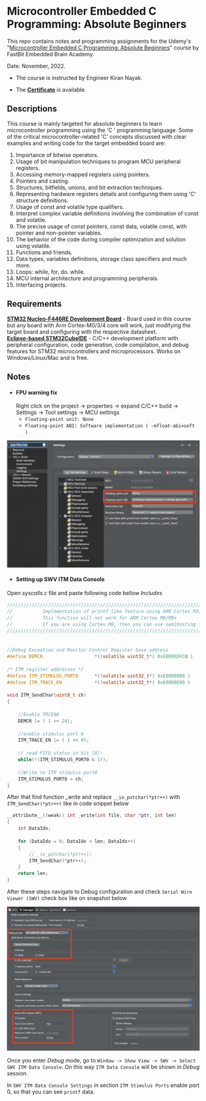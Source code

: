 
# Microcontroller Embedded C Programming: Absolute Beginners

This repo contains notes and programming assignments for the Udemy's "[Microcontroller Embedded C Programming: Absolute Beginners](https://www.udemy.com/course/microcontroller-embedded-c-programming/)" course by FastBit Embedded Brain Academy.

Date: November, 2022.

- The course is instructed by Engineer Kiran Nayak.

- The [**Certificate**](https://github.com/renatosoriano/Udemy-Embedded-Course1_Microcontroller-Embedded-C-Programming-Absolute-Beginners/blob/main/Certificate.pdf) is available. 

## Descriptions

This course is mainly targeted for absolute beginners to learn microcontroller programming using the 'C ' programming language.
Some of the critical microcontroller-related 'C' concepts discussed with clear examples and writing code for the target embedded board are:

1. Importance of bitwise operators.
2. Usage of bit manipulation techniques to program MCU peripheral registers.
3. Accessing memory-mapped registers using pointers.
4. Pointers and casting.
5. Structures, bitfields, unions, and bit extraction techniques.
6. Representing hardware registers details and configuring them using 'C' structure definitions.
7. Usage of const and volatile type qualifiers.
8. Interpret complex variable definitions involving the combination of const and volatile.
9. The precise usage of const pointers, const data, volatile const, with pointer and non-pointer variables.
10. The behavior of the code during compiler optimization and solution using volatile.
11. Functions and friends.
12. Data types, variables definitions, storage class specifiers and much more.
13. Loops: while, for, do. while.
14. MCU internal architecture and programming peripherals.
15. Interfacing projects.

## Requirements

**[STM32 Nucleo-F446RE Development Board](https://www.st.com/en/evaluation-tools/nucleo-f446re.html#overview)** - Board used in this course but any board with Arm Cortex-M0/3/4 core will work, just modifying the target board and configuring with the respective datasheet. \
**[Eclipse-based STM32CubeIDE](https://www.st.com/en/development-tools/stm32cubeide.html)** - C/C++ development platform with peripheral configuration, code generation, code compilation, and debug features for STM32 microcontrollers and microprocessors. Works on Windows/Linux/Mac and is free.

## Notes
* #### FPU warning fix
    Right click on the project -> properties -> expand C/C++ build -> Settings -> Tool settings -> MCU settings
  * `Floating-point unit: None`
  * `Floating-point ABI: Software implementation ( -mfloat-abi=soft )`

![alt text](https://github.com/renatosoriano/Udemy-Embedded-Course1_Microcontroller-Embedded-C-Programming-Absolute-Beginners/blob/master/Images/FPU_warning.png)

* #### Setting up SWV ITM Data Console

Open *syscalls.c* file and paste following code bellow *Includes*

```c
/////////////////////////////////////////////////////////////////////////////////////////////////////////
//           Implementation of printf like feature using ARM Cortex M3/M4/ ITM functionality
//           This function will not work for ARM Cortex M0/M0+
//           If you are using Cortex M0, then you can use semihosting feature of openOCD
/////////////////////////////////////////////////////////////////////////////////////////////////////////


//Debug Exception and Monitor Control Register base address
#define DEMCR                   *((volatile uint32_t*) 0xE000EDFCU )

/* ITM register addresses */
#define ITM_STIMULUS_PORT0   	*((volatile uint32_t*) 0xE0000000 )
#define ITM_TRACE_EN          	*((volatile uint32_t*) 0xE0000E00 )

void ITM_SendChar(uint8_t ch)
{

	//Enable TRCENA
	DEMCR |= ( 1 << 24);

	//enable stimulus port 0
	ITM_TRACE_EN |= ( 1 << 0);

	// read FIFO status in bit [0]:
	while(!(ITM_STIMULUS_PORT0 & 1));

	//Write to ITM stimulus port0
	ITM_STIMULUS_PORT0 = ch;
}
```


After that find function *_write* and replace `__io_putchar(*ptr++)` with `ITM_SendChar(*ptr++)` like in code snippet below
```c
__attribute__((weak)) int _write(int file, char *ptr, int len)
{
	int DataIdx;

	for (DataIdx = 0; DataIdx < len; DataIdx++)
	{
		//__io_putchar(*ptr++);
		ITM_SendChar(*ptr++);
	}
	return len;
}
```

After these steps navigate to Debug configuration and check `Serial Wire Viewer (SWV)` check box like on snapshot below

![alt text](https://github.com/renatosoriano/Udemy-Embedded-Course1_Microcontroller-Embedded-C-Programming-Absolute-Beginners/blob/master/Images/Debugger.png)

Once you enter *Debug* mode, go to `Window -> Show View -> SWV -> Select SWV ITM Data Console`. On this way `ITM Data Console` will be shown in *Debug* session.


In `SWV ITM Data Console Settings` in section `ITM Stimulus Ports` enable port 0, so that you can see `printf` data.



